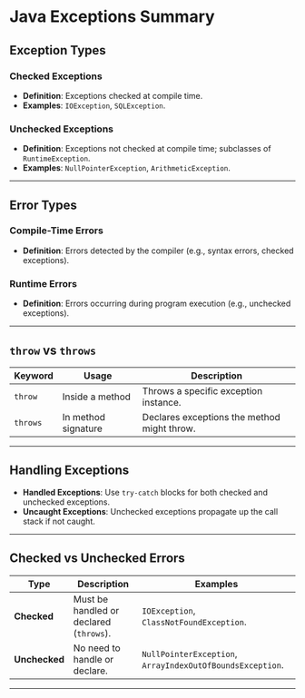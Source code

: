 # Java Exceptions Summary

## Exception Types

### Checked Exceptions
- **Definition**: Exceptions checked at compile time.
- **Examples**: `IOException`, `SQLException`.

### Unchecked Exceptions
- **Definition**: Exceptions not checked at compile time; subclasses of `RuntimeException`.
- **Examples**: `NullPointerException`, `ArithmeticException`.

---

## Error Types

### Compile-Time Errors
- **Definition**: Errors detected by the compiler (e.g., syntax errors, checked exceptions).

### Runtime Errors
- **Definition**: Errors occurring during program execution (e.g., unchecked exceptions).

---

## `throw` vs `throws`

| **Keyword** | **Usage**                  | **Description**                                      |
|-------------|----------------------------|------------------------------------------------------|
| `throw`     | Inside a method            | Throws a specific exception instance.               |
| `throws`    | In method signature        | Declares exceptions the method might throw.         |

---

## Handling Exceptions
- **Handled Exceptions**: Use `try-catch` blocks for both checked and unchecked exceptions.
- **Uncaught Exceptions**: Unchecked exceptions propagate up the call stack if not caught.

---

## Checked vs Unchecked Errors

| **Type**       | **Description**                          | **Examples**                     |
|-----------------|------------------------------------------|-----------------------------------|
| **Checked**     | Must be handled or declared (`throws`).  | `IOException`, `ClassNotFoundException`. |
| **Unchecked**   | No need to handle or declare.            | `NullPointerException`, `ArrayIndexOutOfBoundsException`. |

---